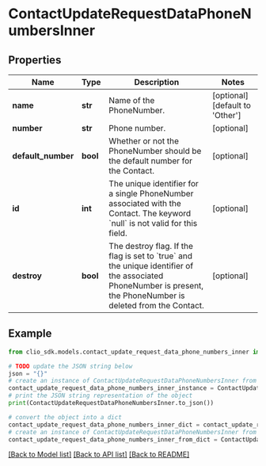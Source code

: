 # ContactUpdateRequestDataPhoneNumbersInner


## Properties

Name | Type | Description | Notes
------------ | ------------- | ------------- | -------------
**name** | **str** | Name of the PhoneNumber. | [optional] [default to 'Other']
**number** | **str** | Phone number. | [optional] 
**default_number** | **bool** | Whether or not the PhoneNumber should be the default number for the Contact. | [optional] 
**id** | **int** | The unique identifier for a single PhoneNumber associated with the Contact. The keyword &#x60;null&#x60; is not valid for this field. | [optional] 
**destroy** | **bool** | The destroy flag. If the flag is set to &#x60;true&#x60; and the unique identifier of the associated PhoneNumber is present, the PhoneNumber is deleted from the Contact. | [optional] 

## Example

```python
from clio_sdk.models.contact_update_request_data_phone_numbers_inner import ContactUpdateRequestDataPhoneNumbersInner

# TODO update the JSON string below
json = "{}"
# create an instance of ContactUpdateRequestDataPhoneNumbersInner from a JSON string
contact_update_request_data_phone_numbers_inner_instance = ContactUpdateRequestDataPhoneNumbersInner.from_json(json)
# print the JSON string representation of the object
print(ContactUpdateRequestDataPhoneNumbersInner.to_json())

# convert the object into a dict
contact_update_request_data_phone_numbers_inner_dict = contact_update_request_data_phone_numbers_inner_instance.to_dict()
# create an instance of ContactUpdateRequestDataPhoneNumbersInner from a dict
contact_update_request_data_phone_numbers_inner_from_dict = ContactUpdateRequestDataPhoneNumbersInner.from_dict(contact_update_request_data_phone_numbers_inner_dict)
```
[[Back to Model list]](../README.md#documentation-for-models) [[Back to API list]](../README.md#documentation-for-api-endpoints) [[Back to README]](../README.md)


